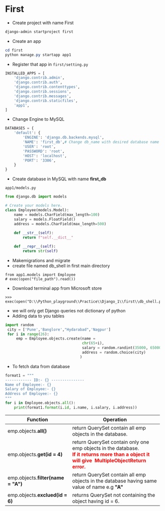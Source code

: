 # First 

- Create project with name First

```powershell
django-admin startproject first
```

- Create an app

```powershell
cd first
python manage.py startapp app1
```

- Register that app in   `first/setting.py`

```python
INSTALLED_APPS = [
    'django.contrib.admin',
    'django.contrib.auth',
    'django.contrib.contenttypes',
    'django.contrib.sessions',
    'django.contrib.messages',
    'django.contrib.staticfiles',
    'app1',
]
```

- Change Engine to MySQL

```python
DATABASES = {
    'default': {
        'ENGINE': 'django.db.backends.mysql',
        'NAME': 'first_db',# Change db_name with desired database name
        'USER': 'root',
        'PASSWORD': 'root',
        'HOST': 'localhost',
        'PORT': '3306',
    }
}
```

- Create database in MySQL with name **first_db**

`app1/models.py`

```python
from django.db import models

# Create your models here.
class Employee(models.Model):
    name = models.CharField(max_length=100)
    salary = models.FloatField()
    address = models.CharField(max_length=500)
    
    def __str__(self):
        return f"self.__dict__"

    def __repr__(self):
        return str(self)
```

- Makemigrations and migrate
- create file named db_shell in first main directory

```
from app1.models import Employee
# exec(open("file_path").read()) 
```

- Download terminal app from Microsoft store

```
>>> exec(open("D:\\Python_playground\\Practice\\Django_1\\first\\db_shell.py").read())
```

- we will only get Django queries not dictionary of python
- Adding data to you tables

```python
import random
 city = ['Pune','Banglore',"Hydarabad",'Nagpur']
 for i in range(26):
     emp = Employee.objects.create(name = 
                                   chr(65+i),
                                   salary = random.randint(35000, 65000), 
                                   address = random.choice(city)
                                  )
```

- To fetch data from database

```python
format1 = """
------------ ID:- {} ---------------
Name of Employee:- {}
Salary of Employee:- {}
Address of Employee:- {}
"""
for i in Employee.objects.all():
    print(format1.format(i.id, i.name, i.salary, i.address))
```

| Function                           | Operation                                                    |
| ---------------------------------- | ------------------------------------------------------------ |
| emp.objects.**all()**              | return QuerySet contain all emp objects in the database.     |
| emp.objects.**get(id = 4)**        | return QuerySet contain only one emp objects in the database.<br><span style = "color:red">**If it returns more than a object it will give  MultipleObjectReturn error.**</span> |
| emp.objects.**filter(name = "A")** | return QuerySet contain all emp objects in the database having same value of name e.g **"A"** |
| emp.objects.**exclued(id = 6)**    | returns QuerySet not containing the object having id = 6.    |



 

